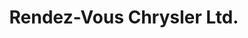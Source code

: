 ---
title: "Rendez-Vous Chrysler Ltd."
url: /grand-falls-grand-sault/rendez-vous-chrysler-ltd/
shop: car
---